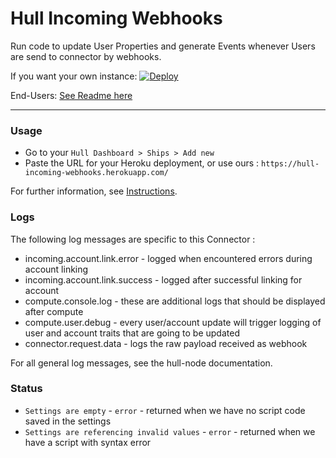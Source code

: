 # Hull Incoming Webhooks

Run code to update User Properties and generate Events whenever Users are send to connector by webhooks.

If you want your own instance: [![Deploy](https://www.herokucdn.com/deploy/button.png)](https://heroku.com/deploy?template=https://github.com/hull-ships/hull-incoming-webhooks)

End-Users: [See Readme here](https://dashboard.hullapp.io/readme?url=https://hull-incoming-webhooks.herokuapp.com)

---

### Usage

- Go to your `Hull Dashboard > Ships > Add new`
- Paste the URL for your Heroku deployment, or use ours : `https://hull-incoming-webhooks.herokuapp.com/`

For further information, see [Instructions](/assets/README.md).

### Logs

The following log messages are specific to this Connector :

- incoming.account.link.error - logged when encountered errors during account linking
- incoming.account.link.success - logged after successful linking for account
- compute.console.log - these are additional logs that should be displayed after compute
- compute.user.debug - every user/account update will trigger logging of user and account traits that are going to be updated
- connector.request.data - logs the raw payload received as webhook

For all general log messages, see the hull-node documentation.

### Status

- `Settings are empty` - `error` - returned when we have no script code saved in the settings
- `Settings are referencing invalid values` - `error` - returned when we have a script with syntax error
